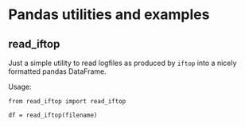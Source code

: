 # Pandas utilities and examples
## read_iftop

Just a simple utility to read logfiles as produced by `iftop` into a nicely formatted pandas DataFrame.

Usage:
```
from read_iftop import read_iftop

df = read_iftop(filename)
```